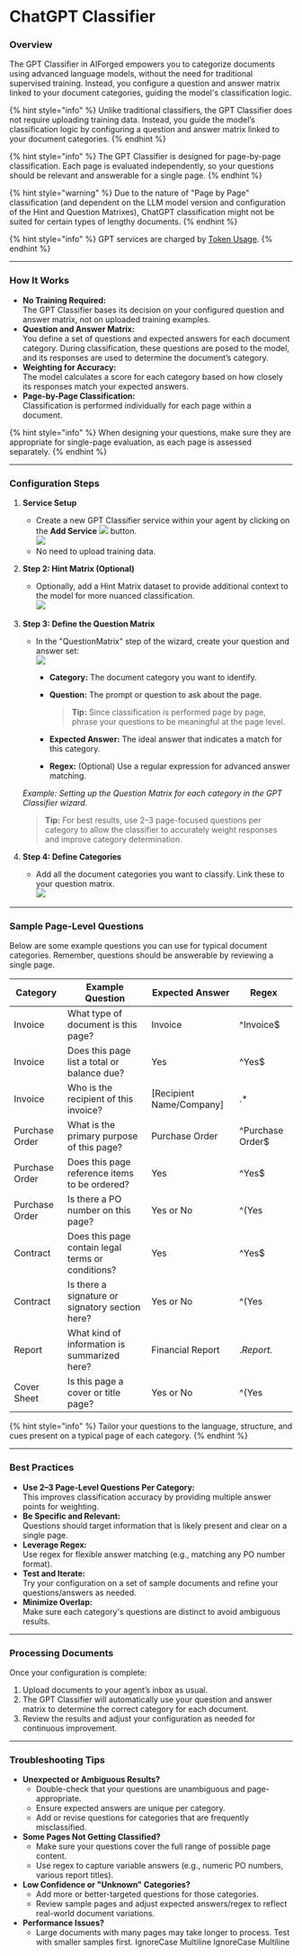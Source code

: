 # ChatGPT Classifier

### Overview

The GPT Classifier in AIForged empowers you to categorize documents using advanced language models, without the need for traditional supervised training. Instead, you configure a question and answer matrix linked to your document categories, guiding the model's classification logic.

{% hint style="info" %}
Unlike traditional classifiers, the GPT Classifier does not require uploading training data. Instead, you guide the model’s classification logic by configuring a question and answer matrix linked to your document categories.
{% endhint %}

{% hint style="info" %}
The GPT Classifier is designed for page-by-page classification. Each page is evaluated independently, so your questions should be relevant and answerable for a single page.
{% endhint %}

{% hint style="warning" %}
Due to the nature of "Page by Page" classification (and dependent on the LLM model version and configuration of the Hint and Question Matrixes), ChatGPT classification might not be suited for certain types of lengthy documents.
{% endhint %}

{% hint style="info" %}
GPT services are charged by [Token Usage](https://platform.openai.com/tokenizer).
{% endhint %}

***

### How It Works

* **No Training Required:**\
  The GPT Classifier bases its decision on your configured question and answer matrix, not on uploaded training examples.
* **Question and Answer Matrix:**\
  You define a set of questions and expected answers for each document category. During classification, these questions are posed to the model, and its responses are used to determine the document’s category.
* **Weighting for Accuracy:**\
  The model calculates a score for each category based on how closely its responses match your expected answers.
* **Page-by-Page Classification:**\
  Classification is performed individually for each page within a document.

{% hint style="info" %}
When designing your questions, make sure they are appropriate for single-page evaluation, as each page is assessed separately.
{% endhint %}

***

### Configuration Steps

1. **Service Setup**
   * Create a new GPT Classifier service within your agent by clicking on the **Add Service** ![](<../../.gitbook/assets/image (26) (1).png>) button.\
     ![](<../../.gitbook/assets/image (27) (1).png>)
   * No need to upload training data.
2. **Step 2: Hint Matrix (Optional)**
   * Optionally, add a Hint Matrix dataset to provide additional context to the model for more nuanced classification.\
     ![](<../../.gitbook/assets/image (28) (1).png>)
3.  **Step 3: Define the Question Matrix**

    * In the "QuestionMatrix" step of the wizard, create your question and answer set:\
      ![](<../../.gitbook/assets/GPT Classifier.png>)
      * **Category:** The document category you want to identify.
      *   **Question:** The prompt or question to ask about the page.

          > **Tip:** Since classification is performed page by page, phrase your questions to be meaningful at the page level.
      * **Expected Answer:** The ideal answer that indicates a match for this category.
      * **Regex:** (Optional) Use a regular expression for advanced answer matching.

    &#x20;_Example: Setting up the Question Matrix for each category in the GPT Classifier wizard._

    > **Tip:** For best results, use 2–3 page-focused questions per category to allow the classifier to accurately weight responses and improve category determination.
4. **Step 4: Define Categories**
   * Add all the document categories you want to classify. Link these to your question matrix.\
     ![](<../../.gitbook/assets/image (29) (1).png>)

***

### Sample Page-Level Questions

Below are some example questions you can use for typical document categories. Remember, questions should be answerable by reviewing a single page.

| Category       | Example Question                                  | Expected Answer           | Regex            |
| -------------- | ------------------------------------------------- | ------------------------- | ---------------- |
| Invoice        | What type of document is this page?               | Invoice                   | ^Invoice$        |
| Invoice        | Does this page list a total or balance due?       | Yes                       | ^Yes$            |
| Invoice        | Who is the recipient of this invoice?             | \[Recipient Name/Company] | .\*              |
| Purchase Order | What is the primary purpose of this page?         | Purchase Order            | ^Purchase Order$ |
| Purchase Order | Does this page reference items to be ordered?     | Yes                       | ^Yes$            |
| Purchase Order | Is there a PO number on this page?                | Yes or No                 | ^(Yes            |
| Contract       | Does this page contain legal terms or conditions? | Yes                       | ^Yes$            |
| Contract       | Is there a signature or signatory section here?   | Yes or No                 | ^(Yes            |
| Report         | What kind of information is summarized here?      | Financial Report          | ._Report._       |
| Cover Sheet    | Is this page a cover or title page?               | Yes or No                 | ^(Yes            |

{% hint style="info" %}
Tailor your questions to the language, structure, and cues present on a typical page of each category.
{% endhint %}

***

### Best Practices

* **Use 2–3 Page-Level Questions Per Category:**\
  This improves classification accuracy by providing multiple answer points for weighting.
* **Be Specific and Relevant:**\
  Questions should target information that is likely present and clear on a single page.
* **Leverage Regex:**\
  Use regex for flexible answer matching (e.g., matching any PO number format).
* **Test and Iterate:**\
  Try your configuration on a set of sample documents and refine your questions/answers as needed.
* **Minimize Overlap:**\
  Make sure each category's questions are distinct to avoid ambiguous results.

***

### Processing Documents

Once your configuration is complete:

1. Upload documents to your agent’s inbox as usual.
2. The GPT Classifier will automatically use your question and answer matrix to determine the correct category for each document.
3. Review the results and adjust your configuration as needed for continuous improvement.

***

### Troubleshooting Tips

* **Unexpected or Ambiguous Results?**
  * Double-check that your questions are unambiguous and page-appropriate.
  * Ensure expected answers are unique per category.
  * Add or revise questions for categories that are frequently misclassified.
* **Some Pages Not Getting Classified?**
  * Make sure your questions cover the full range of possible page content.
  * Use regex to capture variable answers (e.g., numeric PO numbers, various report titles).
* **Low Confidence or "Unknown" Categories?**
  * Add more or better-targeted questions for those categories.
  * Review sample pages and adjust expected answers/regex to reflect real-world document variations.
* **Performance Issues?**
  * Large documents with many pages may take longer to process. Test with smaller samples first.
 IgnoreCase Multiline IgnoreCase Multiline
